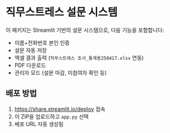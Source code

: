 
# 직무스트레스 설문 시스템

이 패키지는 Streamlit 기반의 설문 시스템으로, 다음 기능을 포함합니다:

- 이름+전화번호 본인 인증
- 설문 자동 저장
- 엑셀 결과 출력 (`직무스트레스 조사_통계용250417.xlsx` 연동)
- PDF 다운로드
- 관리자 모드 (설문 마감, 미참여자 확인 등)

## 배포 방법
1. https://share.streamlit.io/deploy 접속
2. 이 ZIP을 업로드하고 `app.py` 선택
3. 배포 URL 자동 생성됨
